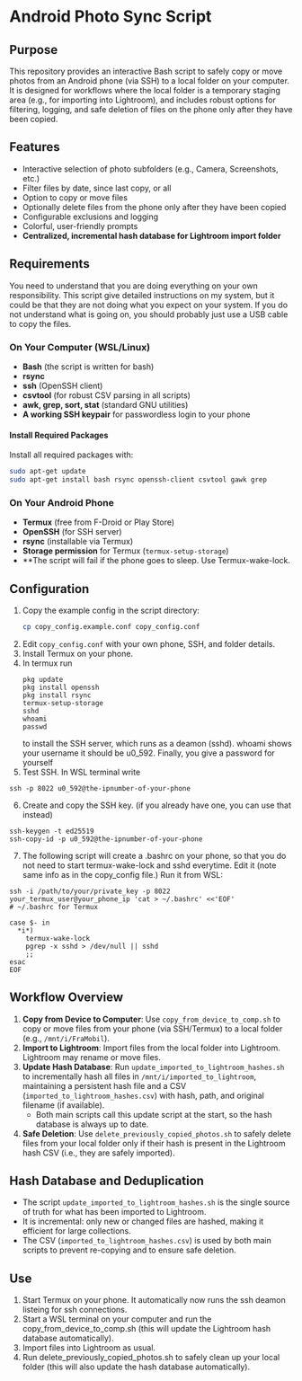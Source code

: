 # Android Photo Sync Script

## Purpose

This repository provides an interactive Bash script to safely copy or move photos from an Android phone (via SSH) to a local folder on your computer.  
It is designed for workflows where the local folder is a temporary staging area (e.g., for importing into Lightroom), and includes robust options for filtering, logging, and safe deletion of files on the phone only after they have been copied.

## Features

- Interactive selection of photo subfolders (e.g., Camera, Screenshots, etc.)
- Filter files by date, since last copy, or all
- Option to copy or move files
- Optionally delete files from the phone only after they have been copied
- Configurable exclusions and logging
- Colorful, user-friendly prompts
- **Centralized, incremental hash database for Lightroom import folder**

## Requirements
You need to understand that you are doing everything on your own responsibility.  This script give detailed instructions on my system, but it could be that they are not doing what you expect on your system.  If you do not understand what is going on, you should probably just use a USB cable to copy the files.  

### On Your Computer (WSL/Linux)
- **Bash** (the script is written for bash)
- **rsync**
- **ssh** (OpenSSH client)
- **csvtool** (for robust CSV parsing in all scripts)
- **awk, grep, sort, stat** (standard GNU utilities)
- **A working SSH keypair** for passwordless login to your phone

#### Install Required Packages
Install all required packages with:
```sh
sudo apt-get update
sudo apt-get install bash rsync openssh-client csvtool gawk grep
```

### On Your Android Phone
- **Termux** (free from F-Droid or Play Store)
- **OpenSSH** (for SSH server)
- **rsync** (installable via Termux)
- **Storage permission** for Termux (`termux-setup-storage`)
- **The script will fail if the phone goes to sleep. Use Termux-wake-lock.


## Configuration

1. Copy the example config in the script directory:
   ```sh
   cp copy_config.example.conf copy_config.conf
   ```
2. Edit `copy_config.conf` with your own phone, SSH, and folder details.
3. Install Termux on your phone.
4. In termux run
   ```
   pkg update
   pkg install openssh
   pkg install rsync
   termux-setup-storage
   sshd
   whoami
   passwd
   ```
    to install the SSH server, which runs as a deamon (sshd). whoami shows your username it should be u0_592. Finally, you give a password for yourself
5. Test SSH. In WSL terminal write
~~~
ssh -p 8022 u0_592@the-ipnumber-of-your-phone
~~~
6. Create and copy the SSH key.  (if you already have one, you can use that instead)
~~~
ssh-keygen -t ed25519
ssh-copy-id -p u0_592@the-ipnumber-of-your-phone
~~~
7. The following script will create a .bashrc on your phone, so that you do not need to start termux-wake-lock and sshd everytime. Edit it (note same info as in the copy_config file.) Run it from WSL:
~~~
ssh -i /path/to/your/private_key -p 8022 your_termux_user@your_phone_ip 'cat > ~/.bashrc' <<'EOF'
# ~/.bashrc for Termux

case $- in
  *i*)
    termux-wake-lock
    pgrep -x sshd > /dev/null || sshd
    ;;
esac
EOF
~~~ 

## Workflow Overview

1. **Copy from Device to Computer**: Use `copy_from_device_to_comp.sh` to copy or move files from your phone (via SSH/Termux) to a local folder (e.g., `/mnt/i/FraMobil`).
2. **Import to Lightroom**: Import files from the local folder into Lightroom. Lightroom may rename or move files.
3. **Update Hash Database**: Run `update_imported_to_lightroom_hashes.sh` to incrementally hash all files in `/mnt/i/imported_to_lightroom`, maintaining a persistent hash file and a CSV (`imported_to_lightroom_hashes.csv`) with hash, path, and original filename (if available).
   - Both main scripts call this update script at the start, so the hash database is always up to date.
4. **Safe Deletion**: Use `delete_previously_copied_photos.sh` to safely delete files from your local folder only if their hash is present in the Lightroom hash CSV (i.e., they are safely imported).

## Hash Database and Deduplication

- The script `update_imported_to_lightroom_hashes.sh` is the single source of truth for what has been imported to Lightroom.
- It is incremental: only new or changed files are hashed, making it efficient for large collections.
- The CSV (`imported_to_lightroom_hashes.csv`) is used by both main scripts to prevent re-copying and to ensure safe deletion.

## Use
1. Start Termux on your phone. It automatically now runs the ssh deamon listeing for ssh connections.
2. Start a WSL terminal on your computer and run the copy_from_device_to_comp.sh (this will update the Lightroom hash database automatically).
3. Import files into Lightroom as usual.
4. Run delete_previously_copied_photos.sh to safely clean up your local folder (this will also update the hash database automatically).

